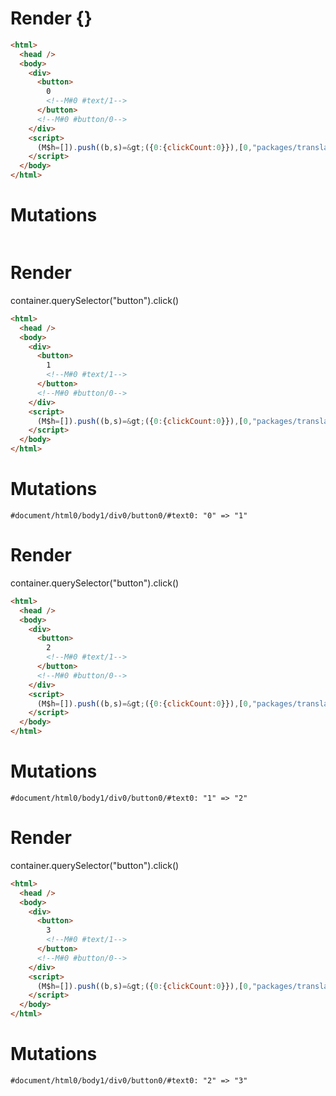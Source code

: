 # Render {}
```html
<html>
  <head />
  <body>
    <div>
      <button>
        0
        <!--M#0 #text/1-->
      </button>
      <!--M#0 #button/0-->
    </div>
    <script>
      (M$h=[]).push((b,s)=&gt;({0:{clickCount:0}}),[0,"packages/translator/src/__tests__/fixtures/basic-counter/template.marko_0_clickCount",])
    </script>
  </body>
</html>
```

# Mutations
```

```


# Render 
container.querySelector("button").click()

```html
<html>
  <head />
  <body>
    <div>
      <button>
        1
        <!--M#0 #text/1-->
      </button>
      <!--M#0 #button/0-->
    </div>
    <script>
      (M$h=[]).push((b,s)=&gt;({0:{clickCount:0}}),[0,"packages/translator/src/__tests__/fixtures/basic-counter/template.marko_0_clickCount",])
    </script>
  </body>
</html>
```

# Mutations
```
#document/html0/body1/div0/button0/#text0: "0" => "1"
```


# Render 
container.querySelector("button").click()

```html
<html>
  <head />
  <body>
    <div>
      <button>
        2
        <!--M#0 #text/1-->
      </button>
      <!--M#0 #button/0-->
    </div>
    <script>
      (M$h=[]).push((b,s)=&gt;({0:{clickCount:0}}),[0,"packages/translator/src/__tests__/fixtures/basic-counter/template.marko_0_clickCount",])
    </script>
  </body>
</html>
```

# Mutations
```
#document/html0/body1/div0/button0/#text0: "1" => "2"
```


# Render 
container.querySelector("button").click()

```html
<html>
  <head />
  <body>
    <div>
      <button>
        3
        <!--M#0 #text/1-->
      </button>
      <!--M#0 #button/0-->
    </div>
    <script>
      (M$h=[]).push((b,s)=&gt;({0:{clickCount:0}}),[0,"packages/translator/src/__tests__/fixtures/basic-counter/template.marko_0_clickCount",])
    </script>
  </body>
</html>
```

# Mutations
```
#document/html0/body1/div0/button0/#text0: "2" => "3"
```